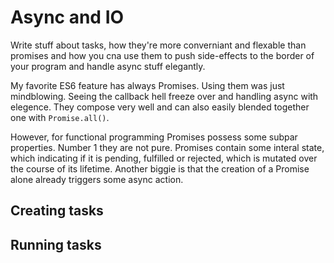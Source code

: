 # Async and IO

Write stuff about tasks, how they're more converniant and flexable than promises
and how you cna use them to push side-effects to the border of your program and
handle async stuff elegantly.

My favorite ES6 feature has always Promises. Using them was just mindblowing.
Seeing the callback hell freeze over and handling async with elegence. They
compose very well and can also easily blended together one with `Promise.all()`.

However, for functional programming Promises possess some subpar properties.
Number 1 they are not pure. Promises contain some interal state, which indicating
if it is pending, fulfilled or rejected, which is mutated over the course of
its lifetime. Another biggie is that the creation of a Promise alone
already triggers some async action.

## Creating tasks


## Running tasks


